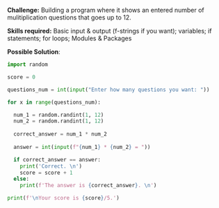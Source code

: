 **Challenge:** Building a program where it shows an entered number of mulitiplication questions that goes up to 12.

**Skills required:** Basic input & output (f-strings if you want); variables; if statements; for loops; Modules & Packages

**Possible Solution**:
```python
import random

score = 0

questions_num = int(input("Enter how many questions you want: "))

for x in range(questions_num):

  num_1 = random.randint(1, 12)
  num_2 = random.randint(1, 12)
  
  correct_answer = num_1 * num_2
  
  answer = int(input(f"{num_1} * {num_2} = "))

  if correct_answer == answer:
    print('Correct. \n')
    score = score + 1
  else:
    print(f'The answer is {correct_answer}. \n')

print(f'\nYour score is {score}/5.')
```
